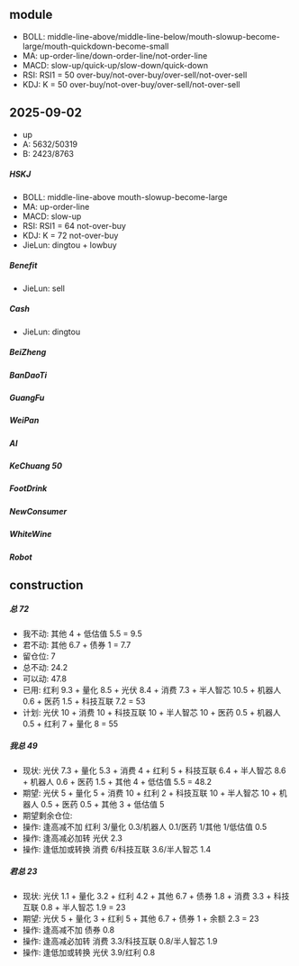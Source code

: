 ## module

- BOLL: middle-line-above/middle-line-below/mouth-slowup-become-large/mouth-quickdown-become-small
- MA: up-order-line/down-order-line/not-order-line
- MACD: slow-up/quick-up/slow-down/quick-down
- RSI: RSI1 = 50 over-buy/not-over-buy/over-sell/not-over-sell
- KDJ: K = 50 over-buy/not-over-buy/over-sell/not-over-sell

## 2025-09-02

- up
- A: 5632/50319
- B: 2423/8763

##### HSKJ

- BOLL: middle-line-above mouth-slowup-become-large
- MA: up-order-line
- MACD: slow-up
- RSI: RSI1 = 64 not-over-buy
- KDJ: K = 72 not-over-buy
- JieLun: dingtou + lowbuy

##### Benefit

- JieLun: sell

##### Cash

- JieLun: dingtou

##### BeiZheng

##### BanDaoTi

##### GuangFu

##### WeiPan

##### AI

##### KeChuang 50

##### FootDrink

##### NewConsumer

##### WhiteWine

##### Robot

## construction

##### 总 72

- 我不动: 其他 4 + 低估值 5.5 = 9.5
- 君不动: 其他 6.7 + 债券 1 = 7.7
- 留仓位: 7
- 总不动: 24.2
- 可以动: 47.8
- 已用: 红利 9.3 + 量化 8.5 + 光伏 8.4 + 消费 7.3 + 半人智芯 10.5 + 机器人 0.6 + 医药 1.5 + 科技互联 7.2 = 53
- 计划: 光伏 10 + 消费 10 + 科技互联 10 + 半人智芯 10 + 医药 0.5 + 机器人 0.5 + 红利 7 + 量化 8 = 55

##### 我总 49

- 现状: 光伏 7.3 + 量化 5.3 + 消费 4 + 红利 5 + 科技互联 6.4 + 半人智芯 8.6 + 机器人 0.6 + 医药 1.5 + 其他 4 + 低估值 5.5 = 48.2
- 期望: 光伏 5 + 量化 5 + 消费 10 + 红利 2 + 科技互联 10 + 半人智芯 10 + 机器人 0.5 + 医药 0.5 + 其他 3 + 低估值 5
- 期望剩余仓位:
- 操作: 逢高减不加 红利 3/量化 0.3/机器人 0.1/医药 1/其他 1/低估值 0.5
- 操作: 逢高减必加转 光伏 2.3
- 操作: 逢低加或转换 消费 6/科技互联 3.6/半人智芯 1.4

##### 君总 23

- 现状: 光伏 1.1 + 量化 3.2 + 红利 4.2 + 其他 6.7 + 债券 1.8 + 消费 3.3 + 科技互联 0.8 + 半人智芯 1.9 = 23
- 期望: 光伏 5 + 量化 3 + 红利 5 + 其他 6.7 + 债券 1 + 余额 2.3 = 23
- 操作: 逢高减不加 债券 0.8
- 操作: 逢高减必加转 消费 3.3/科技互联 0.8/半人智芯 1.9
- 操作: 逢低加或转换 光伏 3.9/红利 0.8
